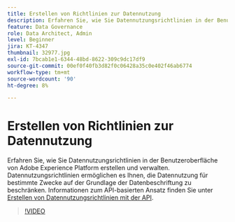 ```yaml
---
title: Erstellen von Richtlinien zur Datennutzung
description: Erfahren Sie, wie Sie Datennutzungsrichtlinien in der Benutzeroberfläche von Adobe Experience Platform erstellen und verwalten. Datennutzungsrichtlinien ermöglichen es Ihnen, die Datennutzung für bestimmte Zwecke auf der Grundlage der Datenbeschriftung zu beschränken.
feature: Data Governance
role: Data Architect, Admin
level: Beginner
jira: KT-4347
thumbnail: 32977.jpg
exl-id: 7bcab1e1-6344-48bd-8622-309c9dc17df9
source-git-commit: 00ef0f40fb3d82f0c06428a35c0e402f46ab6774
workflow-type: tm+mt
source-wordcount: '90'
ht-degree: 8%

---
```


# Erstellen von Richtlinien zur Datennutzung

Erfahren Sie, wie Sie Datennutzungsrichtlinien in der Benutzeroberfläche von Adobe Experience Platform erstellen und verwalten. Datennutzungsrichtlinien ermöglichen es Ihnen, die Datennutzung für bestimmte Zwecke auf der Grundlage der Datenbeschriftung zu beschränken. Informationen zum API-basierten Ansatz finden Sie unter [Erstellen von Datennutzungsrichtlinien mit der API](https://experienceleague.adobe.com/docs/experience-platform/data-governance/policies/create.html).

>[!VIDEO](https://video.tv.adobe.com/v/32977?learn=on)